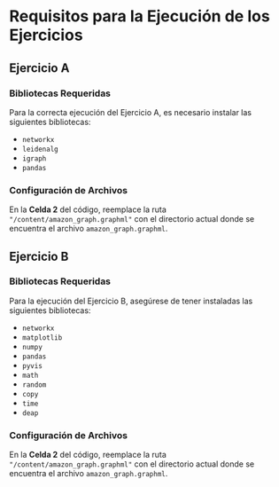 # Requisitos para la Ejecución de los Ejercicios

## Ejercicio A

### Bibliotecas Requeridas
Para la correcta ejecución del Ejercicio A, es necesario instalar las siguientes bibliotecas:
- `networkx`
- `leidenalg`
- `igraph`
- `pandas`

### Configuración de Archivos
En la **Celda 2** del código, reemplace la ruta `"/content/amazon_graph.graphml"` con el directorio actual donde se encuentra el archivo `amazon_graph.graphml`.

## Ejercicio B

### Bibliotecas Requeridas
Para la ejecución del Ejercicio B, asegúrese de tener instaladas las siguientes bibliotecas:
- `networkx`
- `matplotlib`
- `numpy`
- `pandas`
- `pyvis`
- `math`
- `random`
- `copy`
- `time`
- `deap`

### Configuración de Archivos
En la **Celda 2** del código, reemplace la ruta `"/content/amazon_graph.graphml"` con el directorio actual donde se encuentra el archivo `amazon_graph.graphml`.

